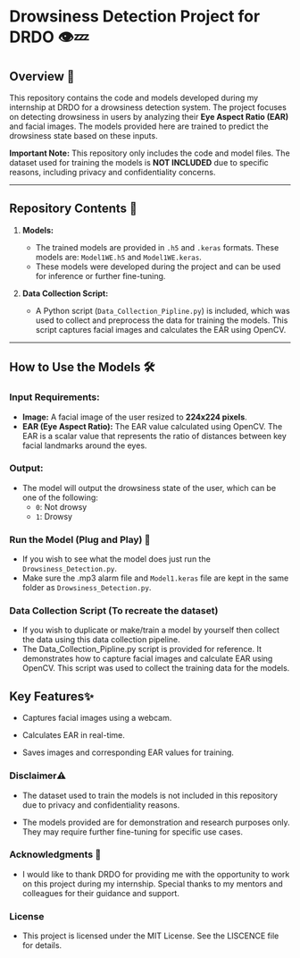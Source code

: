 # Drowsiness Detection Project for DRDO 👁️💤

## Overview 📄

This repository contains the code and models developed during my internship at DRDO for a drowsiness detection system. The project focuses on detecting drowsiness in users by analyzing their **Eye Aspect Ratio (EAR)** and facial images. The models provided here are trained to predict the drowsiness state based on these inputs.

**Important Note:** This repository only includes the code and model files. The dataset used for training the models is **NOT INCLUDED** due to specific reasons, including privacy and confidentiality concerns.

---

## Repository Contents 📂

1. **Models:**
   - The trained models are provided in `.h5` and `.keras` formats. These models are: `Model1WE.h5` and `Model1WE.keras`.
   - These models were developed during the project and can be used for inference or further fine-tuning.

2. **Data Collection Script:**
   - A Python script (`Data_Collection_Pipline.py`) is included, which was used to collect and preprocess the data for training the models. This script captures facial images and calculates the EAR using OpenCV.

---

## How to Use the Models 🛠️

### Input Requirements:
- **Image:** A facial image of the user resized to **224x224 pixels**.
- **EAR (Eye Aspect Ratio):** The EAR value calculated using OpenCV. The EAR is a scalar value that represents the ratio of distances between key facial landmarks around the eyes.

### Output:
- The model will output the drowsiness state of the user, which can be one of the following:
  - `0`: Not drowsy
  - `1`: Drowsy

### Run the Model (Plug and Play) 🚨
- If you wish to see what the model does just run the `Drowsiness_Detection.py`.
- Make sure the .mp3 alarm file and `Model1.keras` file are kept in the same folder as `Drowsiness_Detection.py`.

### Data Collection Script (To recreate the dataset)
- If you wish to duplicate or make/train a model by yourself then collect the data using this data collection pipeline.
- The Data_Collection_Pipline.py script is provided for reference. It demonstrates how to capture facial images and calculate EAR using OpenCV. This script was used to collect the training data for the models.
   
## Key Features✨
- Captures facial images using a webcam.

- Calculates EAR in real-time.

- Saves images and corresponding EAR values for training.

### Disclaimer⚠️
- The dataset used to train the models is not included in this repository due to privacy and confidentiality reasons.

- The models provided are for demonstration and research purposes only. They may require further fine-tuning for specific use cases.

### Acknowledgments 🙏
- I would like to thank DRDO for providing me with the opportunity to work on this project during my internship. Special thanks to my mentors and colleagues for their guidance and support.

### License 
- This project is licensed under the MIT License. See the LISCENCE file for details.
